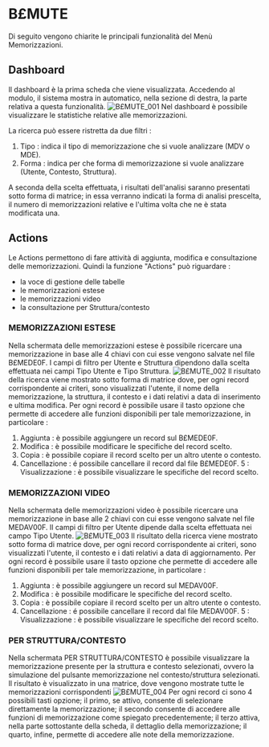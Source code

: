 # B£MUTE

Di seguito vengono chiarite le principali funzionalità del Menù Memorizzazioni.

## Dashboard

Il dashboard è la prima scheda che viene visualizzata. Accedendo al modulo, il sistema mostra in automatico, nella sezione di destra, la parte relativa a questa funzionalità.
![B£MUTE_001](http://doc.smeup.com/immagini/MBDOC_OPE-B£MUTE_01/BXMUTE_001.png)
Nel dashboard è possibile visualizzare le statistiche relative alle memorizzazioni.

La ricerca può essere ristretta da due filtri : 
1. Tipo :  indica il tipo di memorizzazione che si vuole analizzare (MDV o MDE).
2. Forma :  indica per che forma di memorizzazione si vuole analizzare (Utente, Contesto, Struttura).

A seconda della scelta effettuata, i risultati dell'analisi saranno presentati sotto forma di matrice; in essa verranno indicati la forma di analisi prescelta, il numero di memorizzazioni relative e l'ultima volta che ne è stata modificata una.

## Actions
Le Actions permettono di fare attività di aggiunta, modifica e consultazione delle memorizzazioni. Quindi la funzione "Actions" può riguardare : 
- la voce di gestione delle tabelle
- le memorizzazioni estese
- le memorizzazioni video
- la consultazione per Struttura/contesto

### MEMORIZZAZIONI ESTESE

Nella schermata delle memorizzazioni estese è possibile ricercare una memorizzazione in base alle 4 chiavi con cui esse vengono salvate nel file B£MEDE0F.
I campi di filtro per Utente e Struttura dipendono dalla scelta effettuata nei campi Tipo Utente e Tipo Struttura.
![B£MUTE_002](http://doc.smeup.com/immagini/MBDOC_OPE-B£MUTE_01/BXMUTE_002.png)
Il risultato della ricerca viene mostrato sotto forma di matrice dove, per ogni record corrispondente ai criteri, sono visualizzati l'utente, il nome della memorizzazione, la struttura, il contesto e i dati relativi a data di inserimento e ultima modifica.
Per ogni record è possibile usare il tasto opzione che permette di accedere alle funzioni disponibili per tale memorizzazione, in particolare : 
1. Aggiunta :  è possibile aggiungere un record sul B£MEDE0F.
2. Modifica :  è possibile modificare le specifiche del record scelto.
3. Copia :  è possibile copiare il record scelto per un altro utente o contesto.
4. Cancellazione :  é possibile cancellare il record dal file B£MEDE0F.
5 :  Visualizzazione :  è possibile visualizzare le specifiche del record scelto.

### MEMORIZZAZIONI VIDEO

Nella schermata delle memorizzazioni video è possibile ricercare una memorizzazione in base alle 2 chiavi con cui esse vengono salvate nel file MEDAV00F.
Il campi di filtro per Utente dipende dalla scelta effettuata nei campo Tipo Utente.
![B£MUTE_003](http://doc.smeup.com/immagini/MBDOC_OPE-B£MUTE_01/BXMUTE_003.png)
Il risultato della ricerca viene mostrato sotto forma di matrice dove, per ogni record corrispondente ai criteri, sono visualizzati l'utente, il contesto e i dati relativi a data di aggiornamento.
Per ogni record è possibile usare il tasto opzione che permette di accedere alle funzioni disponibili per tale memorizzazione, in particolare : 
1. Aggiunta :  è possibile aggiungere un record sul MEDAV00F.
2. Modifica :  è possibile modificare le specifiche del record scelto.
3. Copia :  è possibile copiare il record scelto per un altro utente o contesto.
4. Cancellazione :  é possibile cancellare il record dal file MEDAV00F.
5 :  Visualizzazione :  è possibile visualizzare le specifiche del record scelto.


### PER STRUTTURA/CONTESTO

Nella schermata PER STRUTTURA/CONTESTO è possibile visualizzare la memorizzazione presente per la struttura e contesto selezionati, ovvero la simulazione del pulsante memorizzazione nel contesto/struttura selezionati.
Il risultato è visualizzato in una matrice, dove vengono mostrate tutte le memorizzazioni corrispondenti
![B£MUTE_004](http://doc.smeup.com/immagini/MBDOC_OPE-B£MUTE_01/BXMUTE_004.png)
Per ogni record ci sono 4 possibili tasti opzione; il primo, se attivo, consente di selezionare direttamente la memorizzazione; il secondo consente di accedere alle funzioni di memorizzazione come spiegato precedentemente; il terzo attiva, nella parte sottostante della scheda, il dettaglio della memorizzazione; il quarto, infine, permette di accedere alle note della memorizzazione.

